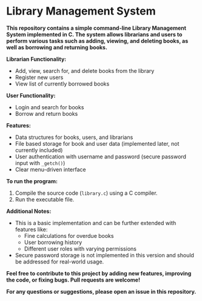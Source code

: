 # Library Management System

**This repository contains a simple command-line Library Management System implemented in C. The system allows librarians and users to perform various tasks such as adding, viewing, and deleting books, as well as borrowing and returning books.**


**Librarian Functionality:**

* Add, view, search for, and delete books from the library
* Register new users
* View list of currently borrowed books

**User Functionality:**

* Login and search for books
* Borrow and return books

**Features:**

* Data structures for books, users, and librarians
* File based storage for book and user data (implemented later, not currently included)
* User authentication with username and password (secure password input with `_getch()`)
* Clear menu-driven interface

**To run the program:**

1. Compile the source code (`library.c`) using a C compiler.
2. Run the executable file.

**Additional Notes:**

* This is a basic implementation and can be further extended with features like:
    * Fine calculations for overdue books
    * User borrowing history
    * Different user roles with varying permissions
* Secure password storage is not implemented in this version and should be addressed for real-world usage.

**Feel free to contribute to this project by adding new features, improving the code, or fixing bugs. Pull requests are welcome!**

**For any questions or suggestions, please open an issue in this repository.**
